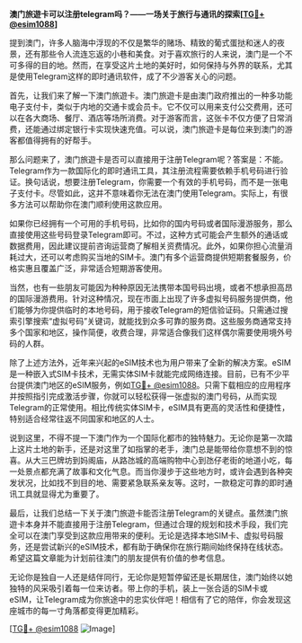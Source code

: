 **澳门旅遊卡可以注册telegram吗？——一场关于旅行与通讯的探索[[TG💪+ @esim1088](https://t.me/s/esim1088)]**

提到澳门，许多人脑海中浮现的不仅是繁华的赌场、精致的葡式蛋挞和迷人的夜景，还有那些令人流连忘返的小巷和美食。对于喜欢旅行的人来说，澳门是一个不可多得的目的地。然而，在享受这片土地的美好时，如何保持与外界的联系，尤其是使用Telegram这样的即时通讯软件，成了不少游客关心的问题。

首先，让我们来了解一下澳门旅遊卡。澳门旅遊卡是由澳门政府推出的一种多功能电子支付卡，类似于内地的交通卡或会员卡。它不仅可以用来支付公交费用，还可以在各大商场、餐厅、酒店等场所消费。对于游客而言，这张卡不仅方便了日常消费，还能通过绑定银行卡实现快速充值。可以说，澳门旅遊卡是每位来到澳门的游客都值得拥有的好帮手。

那么问题来了，澳门旅遊卡是否可以直接用于注册Telegram呢？答案是：不能。Telegram作为一款国际化的即时通讯工具，其注册流程需要依赖手机号码进行验证。换句话说，想要注册Telegram，你需要一个有效的手机号码，而不是一张电子支付卡。尽管如此，这并不意味着你无法在澳门使用Telegram。实际上，有很多方法可以帮助你在澳门顺利使用这款应用。

如果你已经拥有一个可用的手机号码，比如你的国内号码或者国际漫游服务，那么直接使用这些号码登录Telegram即可。不过，这种方式可能会产生额外的通话或数据费用，因此建议提前咨询运营商了解相关资费情况。此外，如果你担心流量消耗过大，还可以考虑购买当地的SIM卡。澳门有多个运营商提供短期套餐服务，价格实惠且覆盖广泛，非常适合短期游客使用。

当然，也有一些朋友可能因为种种原因无法携带本国号码出境，或者不想承担高昂的国际漫游费用。针对这种情况，现在市面上出现了许多虚拟号码服务提供商，他们能够为你提供临时的本地号码，用于接收Telegram的短信验证码。只需通过搜索引擎搜索“虚拟号码”关键词，就能找到众多可靠的服务商。这些服务商通常支持多个国家和地区，操作简便，收费合理，非常适合像我们这样偶尔需要使用境外号码的人群。

除了上述方法外，近年来兴起的eSIM技术也为用户带来了全新的解决方案。eSIM是一种嵌入式SIM卡技术，无需实体SIM卡就能完成网络连接。目前，已有不少平台提供澳门地区的eSIM服务，例如[TG💪+ @esim1088](https://t.me/s/esim1088)。只需下载相应的应用程序并按照指引完成激活步骤，你就可以轻松获得一张虚拟的澳门号码，从而实现Telegram的正常使用。相比传统实体SIM卡，eSIM具有更高的灵活性和便捷性，特别适合经常往返不同国家和地区的人士。

说到这里，不得不提一下澳门作为一个国际化都市的独特魅力。无论你是第一次踏上这片土地的新手，还是对这里了如指掌的老手，澳门总是能带给你意想不到的惊喜。从大三巴牌坊到妈阁庙，从路氹城的高端购物中心到氹仔老街的地道小吃，每一处景点都充满了故事和文化气息。而当你漫步于这些地方时，或许会遇到各种突发状况，比如找不到目的地、需要紧急联系亲友等。这时，一款稳定可靠的即时通讯工具就显得尤为重要了。

最后，让我们总结一下关于澳门旅遊卡能否注册Telegram的关键点。虽然澳门旅遊卡本身并不能直接用于注册Telegram，但通过合理的规划和技术手段，我们完全可以在澳门享受到这款应用带来的便利。无论是选择本地SIM卡、虚拟号码服务，还是尝试新兴的eSIM技术，都有助于确保你在旅行期间始终保持在线状态。希望这篇文章能为计划前往澳门的朋友提供有价值的参考信息。

无论你是独自一人还是结伴同行，无论你是短暂停留还是长期居住，澳门始终以她独特的风采吸引着每一位来访者。带上你的手机，装上一张合适的SIM卡或eSIM，让Telegram成为你旅途中的忠实伙伴吧！相信有了它的陪伴，你会发现这座城市的每一寸角落都变得更加精彩。

[[TG💪+ @esim1088](https://t.me/s/esim1088) ![Image](https://i.postimg.cc/4NQfJmqS/Snipaste-2025-05-13-00-14-12.png)]